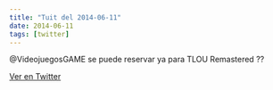 ```yaml
---
title: "Tuit del 2014-06-11"
date: 2014-06-11
tags: [twitter]
---
```


@VideojuegosGAME se puede reservar ya para TLOU Remastered ??



[Ver en Twitter](https://twitter.com/i/web/status/476678172365578240)
